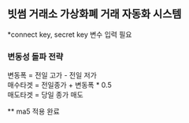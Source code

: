 ## 빗썸 거래소 가상화폐 거래 자동화 시스템 

*connect key, secret key 변수 입력 필요 

### 변동성 돌파 전략 
변동폭 = 전일 고가 - 전일 저가 \
매수타겟 = 전일종가 + 변동폭 * 0.5 \
매도타겟 = 당일 종가 매도 

** ma5 적용 완료